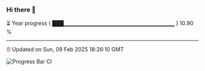### Hi there 👋

⏳ Year progress { ███▁▁▁▁▁▁▁▁▁▁▁▁▁▁▁▁▁▁▁▁▁▁▁▁▁▁▁ } 10.90 %

---

⏰ Updated on Sun, 09 Feb 2025 18:26:10 GMT

![Progress Bar CI](https://github.com/ZhaoGui/ZhaoGui/workflows/Progress%20Bar%20CI/badge.svg)
